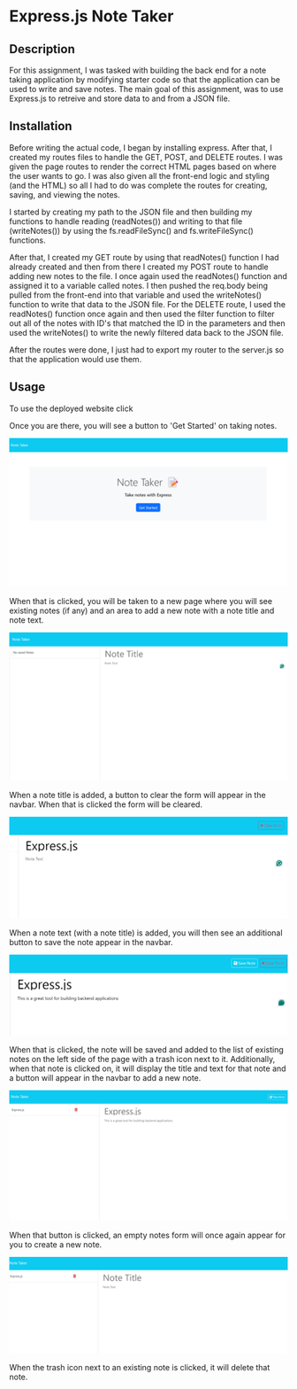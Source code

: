 # Express.js Note Taker

## Description

For this assignment, I was tasked with building the back end for a note taking application by modifying starter code so that the application can be used to write and save notes. The main goal of this assignment, was to use Express.js to retreive and store data to and from a JSON file.

## Installation

Before writing the actual code, I began by installing express. After that, I created my routes files to handle the GET, POST, and DELETE routes. I was given the page routes to render the correct HTML pages based on where the user wants to go. I was also given all the front-end logic and styling (and the HTML) so all I had to do was complete the routes for creating, saving, and viewing the notes.

I started by creating my path to the JSON file and then building my functions to handle reading (readNotes()) and writing to that file (writeNotes()) by using the fs.readFileSync() and fs.writeFileSync() functions.

After that, I created my GET route by using that readNotes() function I had already created and then from there I created my POST route to handle adding new notes to the file. I once again used the readNotes() function and assigned it to a variable called notes. I then pushed the req.body being pulled from the front-end into that variable and used the writeNotes() function to write that data to the JSON file. For the DELETE route, I used the readNotes() function once again and then used the filter function to filter out all of the notes with ID's that matched the ID in the parameters and then used the writeNotes() to write the newly filtered data back to the JSON file.

After the routes were done, I just had to export my router to the server.js so that the application would use them.

## Usage

To use the deployed website click

Once you are there, you will see a button to 'Get Started' on taking notes.

![homepage](./Assets/home.png)

When that is clicked, you will be taken to a new page where you will see existing notes (if any) and an area to add a new note with a note title and note text.

![new notes](./Assets/createnote.png)

When a note title is added, a button to clear the form will appear in the navbar. When that is clicked the form will be cleared.

![note title](./Assets/notetitle.png)

When a note text (with a note title) is added, you will then see an additional button to save the note appear in the navbar.

![note text](./Assets/notetext.png)

When that is clicked, the note will be saved and added to the list of existing notes on the left side of the page with a trash icon next to it. Additionally, when that note is clicked on, it will display the title and text for that note and a button will appear in the navbar to add a new note.

![saved note](./Assets/savednote.png)

When that button is clicked, an empty notes form will once again appear for you to create a new note.

![new note](./Assets/newnote.png)

When the trash icon next to an existing note is clicked, it will delete that note.
